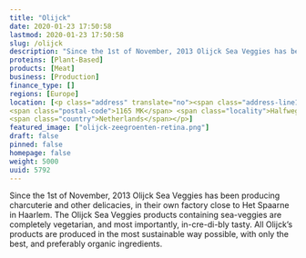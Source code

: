```yaml
---
title: "Olijck"
date: 2020-01-23 17:50:58
lastmod: 2020-01-23 17:50:58
slug: /olijck
description: "Since the 1st of November, 2013 Olijck Sea Veggies has been producing charcuterie and other delicacies, in their own factory close to Het Spaarne in Haarlem. The Olijck Sea Veggies products containing sea-veggies are completely vegetarian, and most importantly, in-cre-di-bly tasty. All Olijck’s products are produced in the most sustainable way possible, with only the best, and preferably organic ingredients."
proteins: [Plant-Based]
products: [Meat]
business: [Production]
finance_type: []
regions: [Europe]
location: [<p class="address" translate="no"><span class="address-line1">Haarlemmerstraatweg</span><br>
<span class="postal-code">1165 MK</span> <span class="locality">Halfweg</span><br>
<span class="country">Netherlands</span></p>]
featured_image: ["olijck-zeegroenten-retina.png"]
draft: false
pinned: false
homepage: false
weight: 5000
uuid: 5792
---
```

Since the 1st of November, 2013 Olijck Sea Veggies has been producing charcuterie and other delicacies, in their own factory close to Het Spaarne in Haarlem. 
The Olijck Sea Veggies products containing sea-veggies are completely vegetarian, and most importantly, in-cre-di-bly tasty. All Olijck’s products are produced in the most sustainable way possible, with only the best, and preferably organic ingredients.
